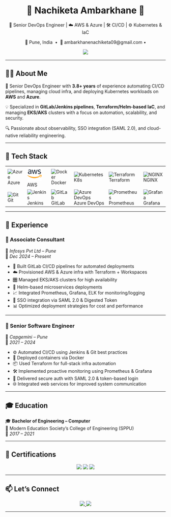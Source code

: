 <h1 align="center">🚀 Nachiketa Ambarkhane 🚀</h1>
<p align="center">
  💼 Senior DevOps Engineer | ☁️ AWS & Azure | 🛠️ CI/CD | ⚙️ Kubernetes & IaC
</p>

<p align="center">
  📍 Pune, India &nbsp;•&nbsp; 📧 ambarkhanenachiketa09@gmail.com • 
</p>

<p align="center">
  <a href="https://www.linkedin.com/in/connect-nachiketa-ambarkhane" target="_blank">
    <img src="https://img.shields.io/badge/LinkedIn-Profile-blue?style=flat-square&logo=linkedin&logoColor=white" />
  </a>
</p>

---

## 👨‍💻 About Me

🚀 Senior DevOps Engineer with **3.8+ years** of experience automating CI/CD pipelines, managing cloud infra, and deploying Kubernetes workloads on **AWS** and **Azure**.

💡 Specialized in **GitLab/Jenkins pipelines**, **Terraform/Helm-based IaC**, and managing **EKS/AKS** clusters with a focus on automation, scalability, and security.

🔍 Passionate about observability, SSO integration (SAML 2.0), and cloud-native reliability engineering.

---

## 🧰 Tech Stack

<div align="center">

<table>
<tr>
  <td><img src="https://cdn.jsdelivr.net/gh/devicons/devicon/icons/azure/azure-original.svg" width="40" title="Azure"/> Azure</td>
  <td><img src="https://raw.githubusercontent.com/devicons/devicon/master/icons/amazonwebservices/amazonwebservices-original-wordmark.svg" width="45" title="AWS"/> AWS</td>
  <td><img src="https://cdn.jsdelivr.net/gh/devicons/devicon/icons/docker/docker-original.svg" width="40" title="Docker"/> Docker</td>
  <td><img src="https://cdn.jsdelivr.net/gh/devicons/devicon/icons/kubernetes/kubernetes-plain.svg" width="60" title="Kubernetes"/> K8s</td>
  <td><img src="https://cdn.jsdelivr.net/gh/devicons/devicon/icons/terraform/terraform-original.svg" width="40" title="Terraform"/> Terraform</td>
  <td><img src="https://cdn.jsdelivr.net/gh/devicons/devicon/icons/nginx/nginx-original.svg" width="40" title="NGINX"/> NGINX</td>
</tr>
<tr>
  <td><img src="https://cdn.jsdelivr.net/gh/devicons/devicon/icons/git/git-original.svg" width="40" title="Git"/> Git</td>
  <td><img src="https://cdn.jsdelivr.net/gh/devicons/devicon/icons/jenkins/jenkins-original.svg" width="40" title="Jenkins"/> Jenkins</td>
  <td><img src="https://cdn.jsdelivr.net/gh/devicons/devicon/icons/gitlab/gitlab-original.svg" width="40" title="GitLab"/> GitLab</td>
  <td><img src="https://cdn.jsdelivr.net/gh/devicons/devicon/icons/azuredevops/azuredevops-original.svg" width="40" title="Azure DevOps"/> Azure DevOps</td>
  <td><img src="https://cdn.jsdelivr.net/gh/devicons/devicon/icons/prometheus/prometheus-original.svg" width="40" title="Prometheus"/> Prometheus</td>
  <td><img src="https://cdn.jsdelivr.net/gh/devicons/devicon/icons/grafana/grafana-original.svg" width="40" title="Grafana"/> Grafana</td>
</tr>
</table>

</div>

---

## 🏢 Experience

### 🧠 Associate Consultant  
📍 *Infosys Pvt Ltd – Pune*  
📅 *Dec 2024 – Present*

- 🔁 Built GitLab CI/CD pipelines for automated deployments  
- ☁️ Provisioned AWS & Azure infra with Terraform + Workspaces  
- 🎛️ Managed EKS/AKS clusters for high availability  
- 🧰 Helm-based microservices deployments  
- 📈 Integrated Prometheus, Grafana, ELK for monitoring/logging  
- 🔐 SSO integration via SAML 2.0 & Digested Token  
- 📊 Optimized deployment strategies for cost and performance  

---

### 🧠 Senior Software Engineer  
📍 *Capgemini – Pune*  
📅 *2021 – 2024*

- ⚙️ Automated CI/CD using Jenkins & Git best practices  
- 🐳 Deployed containers via Docker  
- 📦 Used Terraform for full-stack infra automation  
- 🛠️ Implemented proactive monitoring using Prometheus & Grafana  
- 🔐 Delivered secure auth with SAML 2.0 & token-based login  
- 🌐 Integrated web services for improved system communication  

---

## 🎓 Education

🎓 **Bachelor of Engineering – Computer**  
📍 Modern Education Society’s College of Engineering (SPPU)  
📅 *2017 – 2021*

---

## 🏅 Certifications

<div align="center">

<img src="https://img.shields.io/badge/AWS-Solutions%20Architect%20Associate-FF9900?style=for-the-badge&logo=amazonaws&logoColor=white" />
<img src="https://img.shields.io/badge/AZ--104-Azure%20Administrator-0078D4?style=for-the-badge&logo=microsoft&logoColor=white" />
<img src="https://img.shields.io/badge/AZ--900-Azure%20Fundamentals-0078D4?style=for-the-badge&logo=microsoft&logoColor=white" />

</div>

---

## 📫 Let’s Connect

<p align="center">
  <a href="mailto:ambarkhanenachiketa09@gmail.com">
    <img src="https://img.shields.io/badge/Gmail-D14836?style=for-the-badge&logo=gmail&logoColor=white" />
  </a>
  <a href="https://www.linkedin.com/in/connect-nachiketa-ambarkhane" target="_blank">
    <img src="https://img.shields.io/badge/LinkedIn-0A66C2?style=for-the-badge&logo=linkedin&logoColor=white" />
  </a>
</p>

---
